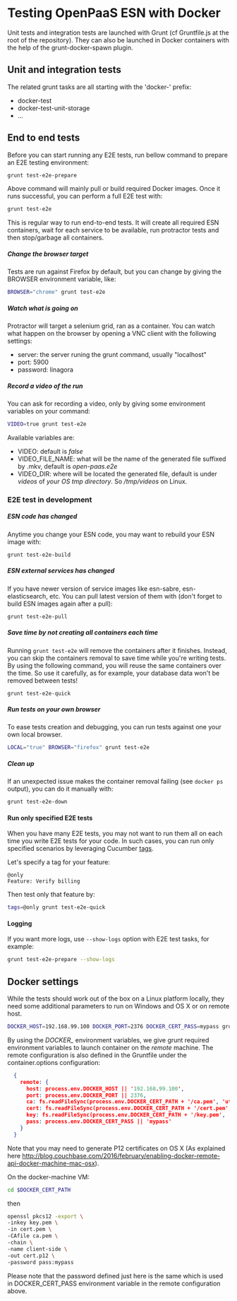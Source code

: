 # Testing OpenPaaS ESN with Docker

Unit tests and integration tests are launched with Grunt (cf Gruntfile.js at the root of the repository).
They can also be launched in Docker containers with the help of the grunt-docker-spawn plugin.

## Unit and integration tests

The related grunt tasks are all starting with the 'docker-' prefix:

- docker-test
- docker-test-unit-storage
- ...

## End to end tests

Before you can start running any E2E tests, run bellow command to prepare an
E2E testing environment:

```bash
grunt test-e2e-prepare
```

Above command will mainly pull or build required Docker images.
Once it runs successful, you can perform a full E2E test with:

```bash
grunt test-e2e
```

This is regular way to run end-to-end tests. It will create all required ESN
containers, wait for each service to be available, run protractor tests and then stop/garbage all containers.

##### Change the browser target

Tests are run against Firefox by default, but you can change by giving the BROWSER environment variable, like:

```bash
BROWSER="chrome" grunt test-e2e
```

##### Watch what is going on

Protractor will target a selenium grid, ran as a container. You can watch what happen on the browser by opening a VNC client with the following settings:

- server: the server runing the grunt command, usually "localhost"
- port: 5900
- password: linagora

##### Record a video of the run

You can ask for recording a video, only by giving some environment variables on your command:

```bash
VIDEO=true grunt test-e2e
```

Available variables are:

- VIDEO: default is _false_
- VIDEO_FILE_NAME: what will be the name of the generated file suffixed by .mkv, default is _open-paas.e2e_
- VIDEO_DIR: where will be located the generated file, default is under _videos_ of _your OS tmp directory_. So _/tmp/videos_ on Linux.

### E2E test in development

##### ESN code has changed

Anytime you change your ESN code, you may want to rebuild your ESN image with:

```bash
grunt test-e2e-build
```

##### ESN external services has changed

If you have newer version of service images like esn-sabre, esn-elasticsearch, etc.
You can pull latest version of them with (don't forget to build ESN images again
after a pull):

```bash
grunt test-e2e-pull
```

##### Save time by not creating all containers each time

Running `grunt test-e2e` will remove the containers after it finishes.
Instead, you can skip the containers removal to save time while you're writing
tests. By using the following command, you will reuse the same containers over
the time. So use it carefully, as for example, your database data won't be
removed between tests!

```bash
grunt test-e2e-quick
```

##### Run tests on your own browser

To ease tests creation and debugging, you can run tests against one your own local browser.

```bash
LOCAL="true" BROWSER="firefox" grunt test-e2e
```

##### Clean up

If an unexpected issue makes the container removal failing
(see `docker ps` output), you can do it manually with:

```bash
grunt test-e2e-down
```

#### Run only specified E2E tests

When you have many E2E tests, you may not want to run them all on each time you
write E2E tests for your code. In such cases, you can run only specified
scenarios by leveraging Cucumber [tags](https://github.com/cucumber/cucumber/wiki/Tags).

Let's specify a tag for your feature:

```
@only
Feature: Verify billing
```

Then test only that feature by:

```bash
tags=@only grunt test-e2e-quick
```

#### Logging

If you want more logs, use `--show-logs` option with E2E test tasks, for example:

```bash
grunt test-e2e-prepare --show-logs
```

## Docker settings

While the tests should work out of the box on a Linux platform locally, they need some additional parameters to run on Windows and OS X or on remote host.

```bash
DOCKER_HOST=192.168.99.100 DOCKER_PORT=2376 DOCKER_CERT_PASS=mypass grunt docker-test-modules-midway --docker remote
```

By using the *DOCKER\_* environment variables, we give grunt required environment variables to launch container on the *remote* machine.
The remote configuration is also defined in the Gruntfile under the container.options configuration:

```json
  {
    remote: {
      host: process.env.DOCKER_HOST || '192.168.99.100',
      port: process.env.DOCKER_PORT || 2376,
      ca: fs.readFileSync(process.env.DOCKER_CERT_PATH + '/ca.pem', 'utf-8'),
      cert: fs.readFileSync(process.env.DOCKER_CERT_PATH + '/cert.pem', 'utf-8'),
      key: fs.readFileSync(process.env.DOCKER_CERT_PATH + '/key.pem', 'utf-8'),
      pass: process.env.DOCKER_CERT_PASS || 'mypass'
    }
  }
```

Note that you may need to generate P12 certificates on OS X (As explained here http://blog.couchbase.com/2016/february/enabling-docker-remote-api-docker-machine-mac-osx).

On the docker-machine VM:

```bash
cd $DOCKER_CERT_PATH
```

then

```bash
openssl pkcs12 -export \
-inkey key.pem \
-in cert.pem \
-CAfile ca.pem \
-chain \
-name client-side \
-out cert.p12 \
-password pass:mypass
```

Please note that the password defined just here is the same which is used in DOCKER_CERT_PASS environment variable in the remote configuration above.
